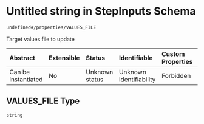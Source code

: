 # Untitled string in StepInputs Schema

```txt
undefined#/properties/VALUES_FILE
```

Target values file to update

| Abstract            | Extensible | Status         | Identifiable            | Custom Properties | Additional Properties | Access Restrictions | Defined In                                                               |
| :------------------ | :--------- | :------------- | :---------------------- | :---------------- | :-------------------- | :------------------ | :----------------------------------------------------------------------- |
| Can be instantiated | No         | Unknown status | Unknown identifiability | Forbidden         | Allowed               | none                | [inputs.schema.json\*](../out/inputs.schema.json "open original schema") |

## VALUES\_FILE Type

`string`

